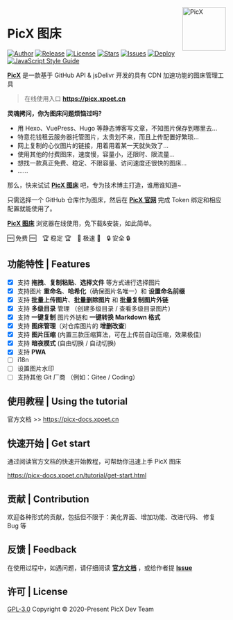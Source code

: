 <a href="https://picx.xpoet.cn" >
<img width="100" align="right" alt="PicX" src="https://cdn.jsdelivr.net/gh/XPoet/image-hosting@master/PicX/picx-logo.png">
</a>

# PicX 图床

[![Author](https://img.shields.io/badge/author-XPoet-violet.svg)](https://github.com/XPoet)
[![Release](https://img.shields.io/github/release/XPoet/picx.svg)](https://github.com/XPoet/picx/releases)
[![License](https://img.shields.io/github/license/XPoet/picx.svg)](https://github.com/XPoet/picx/blob/master/LICENSE)
[![Stars](https://img.shields.io/github/stars/XPoet/picx)](https://github.com/XPoet/picx)
[![Issues](https://img.shields.io/github/issues/XPoet/picx)](https://github.com/XPoet/picx/issues)
[![Deploy](https://github.com/XPoet/picx/workflows/deploy/badge.svg)](https://github.com/XPoet/picx/actions/workflows/deploy.yml)
[![JavaScript Style Guide](https://img.shields.io/badge/code_style-Airbnb-hotpink.svg)](https://github.com/lin-123/javascript)

**[PicX](https://picx.xpoet.cn)** 是一款基于 GitHub API & jsDelivr 开发的具有 CDN 加速功能的图床管理工具



> 在线使用入口 **https://picx.xpoet.cn**

**灵魂拷问，你为图床问题烦恼过吗?**

- 用 Hexo、VuePress、Hugo 等静态博客写文章，不知图片保存到哪里去...
- 特意花钱租云服务器托管图片，太贵划不来，而且上传配置好繁琐...
- 网上复制的心仪图片的链接，用着用着某一天就失效了...
- 使用其他的付费图床，速度慢，容量小，还限时、限流量...
- 想找一款真正免费、稳定、不限容量、访问速度还很快的图床...
- ......

那么，快来试试 **[PicX 图床](https://picx.xpoet.cn)** 吧，专为技术博主打造，谁用谁知道~

只需选择一个 GitHub 仓库作为图床，然后在 **[PicX 官网](https://picx.xpoet.cn/)** 完成 Token 绑定和相应配置就能使用了。

**[PicX 图床](https://picx.xpoet.cn)** 浏览器在线使用，免下载&安装，如此简单。

🆓 免费 🆓&emsp;🏆 稳定 🏆&emsp;🚀 极速 🚀&emsp;🔒 安全 🔒

## 功能特性 | Features

- [x] 支持 **拖拽**、**复制粘贴**、**选择文件** 等方式进行选择图片
- [x] 支持图片 **重命名**、**哈希化**（确保图片名唯一）和 **设置命名前缀**
- [x] 支持 **批量上传图片**、**批量删除图片** 和 **批量复制图片外链**
- [x] 支持 **多级目录** 管理 （创建多级目录 / 查看多级目录图片）
- [x] 支持 **一键复制** 图片外链和 **一键转换 Markdown 格式**
- [x] 支持 **图床管理**（对仓库图片的 **增删改查**）
- [x] 支持 **图片压缩** (内置三款压缩算法，可在上传前自动压缩，效果极佳)
- [x] 支持 **暗夜模式** (自由切换 / 自动切换)
- [x] 支持 **PWA**
- [ ] i18n
- [ ] 设置图片水印
- [ ] 支持其他 Git 厂商 （例如：Gitee / Coding）

## 使用教程 | Using the tutorial

官方文档 >> https://picx-docs.xpoet.cn

## 快速开始 | Get start

通过阅读官方文档的快速开始教程，可帮助你迅速上手 PicX 图床 

https://picx-docs.xpoet.cn/tutorial/get-start.html

## 贡献 | Contribution

欢迎各种形式的贡献，包括但不限于：美化界面、增加功能、改进代码、 修复 Bug 等

##  反馈 | Feedback

在使用过程中，如遇问题，请仔细阅读 **[官方文档](https://picx-docs.xpoet.cn)** ，或给作者提 **[Issue](https://github.com/XPoet/picx/issues)**

## 许可 | License

[GPL-3.0](https://github.com/picx-dev/picx-docs/blob/master/LICENSE) Copyright © 2020-Present PicX Dev Team
